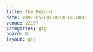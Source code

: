 ```yaml
---
title: The Beyond
date: 1991-05-04T18:00:00.000Z
venue: v2167
categories: gig
board: 8
layout: gig
---
```

